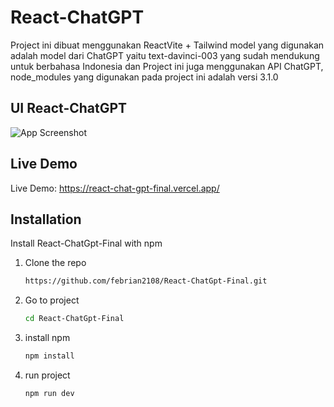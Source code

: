 
# React-ChatGPT

 Project ini dibuat menggunakan ReactVite + Tailwind model yang digunakan adalah model dari ChatGPT yaitu text-davinci-003 yang sudah mendukung untuk berbahasa Indonesia dan Project ini juga menggunakan API ChatGPT, node_modules yang digunakan pada project ini adalah versi 3.1.0
 

 
## UI React-ChatGPT

![App Screenshot](https://imgur.com/6wK0rg0.png)



## Live Demo

Live Demo: https://react-chat-gpt-final.vercel.app/


## Installation

Install React-ChatGpt-Final with npm

1. Clone the repo
   ```sh
   https://github.com/febrian2108/React-ChatGpt-Final.git
   ```
2. Go to project
   ```sh
   cd React-ChatGpt-Final
   ```
3. install npm 
   ```sh
   npm install
   ```
4. run project
   ```sh
   npm run dev
   ```
